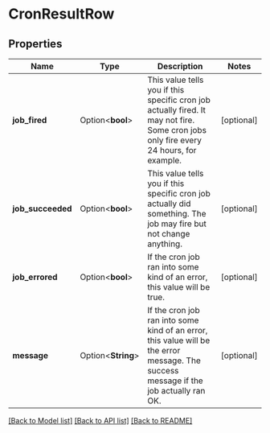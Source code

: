 # CronResultRow

## Properties

Name | Type | Description | Notes
------------ | ------------- | ------------- | -------------
**job_fired** | Option<**bool**> | This value tells you if this specific cron job actually fired. It may not fire. Some cron jobs only fire every 24 hours, for example.  | [optional]
**job_succeeded** | Option<**bool**> | This value tells you if this specific cron job actually did something. The job may fire but not change anything.  | [optional]
**job_errored** | Option<**bool**> | If the cron job ran into some kind of an error, this value will be true. | [optional]
**message** | Option<**String**> | If the cron job ran into some kind of an error, this value will be the error message. The success message if the job actually ran OK.  | [optional]

[[Back to Model list]](../README.md#documentation-for-models) [[Back to API list]](../README.md#documentation-for-api-endpoints) [[Back to README]](../README.md)


